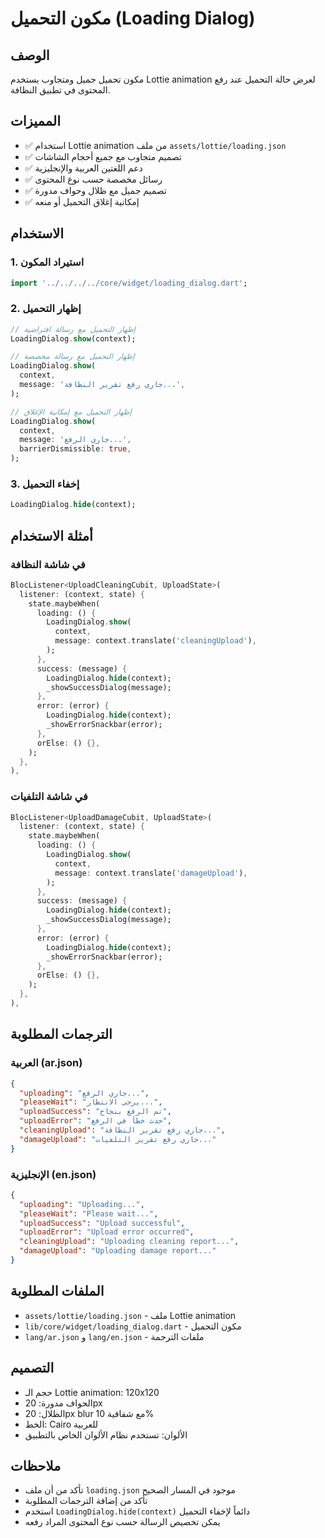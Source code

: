 # مكون التحميل (Loading Dialog)

## الوصف
مكون تحميل جميل ومتجاوب يستخدم Lottie animation لعرض حالة التحميل عند رفع المحتوى في تطبيق النظافة.

## المميزات
- ✅ استخدام Lottie animation من ملف `assets/lottie/loading.json`
- ✅ تصميم متجاوب مع جميع أحجام الشاشات
- ✅ دعم اللغتين العربية والإنجليزية
- ✅ رسائل مخصصة حسب نوع المحتوى
- ✅ تصميم جميل مع ظلال وحواف مدورة
- ✅ إمكانية إغلاق التحميل أو منعه

## الاستخدام

### 1. استيراد المكون
```dart
import '../../../../core/widget/loading_dialog.dart';
```

### 2. إظهار التحميل
```dart
// إظهار التحميل مع رسالة افتراضية
LoadingDialog.show(context);

// إظهار التحميل مع رسالة مخصصة
LoadingDialog.show(
  context,
  message: 'جاري رفع تقرير النظافة...',
);

// إظهار التحميل مع إمكانية الإغلاق
LoadingDialog.show(
  context,
  message: 'جاري الرفع...',
  barrierDismissible: true,
);
```

### 3. إخفاء التحميل
```dart
LoadingDialog.hide(context);
```

## أمثلة الاستخدام

### في شاشة النظافة
```dart
BlocListener<UploadCleaningCubit, UploadState>(
  listener: (context, state) {
    state.maybeWhen(
      loading: () {
        LoadingDialog.show(
          context,
          message: context.translate('cleaningUpload'),
        );
      },
      success: (message) {
        LoadingDialog.hide(context);
        _showSuccessDialog(message);
      },
      error: (error) {
        LoadingDialog.hide(context);
        _showErrorSnackbar(error);
      },
      orElse: () {},
    );
  },
),
```

### في شاشة التلفيات
```dart
BlocListener<UploadDamageCubit, UploadState>(
  listener: (context, state) {
    state.maybeWhen(
      loading: () {
        LoadingDialog.show(
          context,
          message: context.translate('damageUpload'),
        );
      },
      success: (message) {
        LoadingDialog.hide(context);
        _showSuccessDialog(message);
      },
      error: (error) {
        LoadingDialog.hide(context);
        _showErrorSnackbar(error);
      },
      orElse: () {},
    );
  },
),
```

## الترجمات المطلوبة

### العربية (ar.json)
```json
{
  "uploading": "جاري الرفع...",
  "pleaseWait": "يرجى الانتظار...",
  "uploadSuccess": "تم الرفع بنجاح",
  "uploadError": "حدث خطأ في الرفع",
  "cleaningUpload": "جاري رفع تقرير النظافة...",
  "damageUpload": "جاري رفع تقرير التلفيات..."
}
```

### الإنجليزية (en.json)
```json
{
  "uploading": "Uploading...",
  "pleaseWait": "Please wait...",
  "uploadSuccess": "Upload successful",
  "uploadError": "Upload error occurred",
  "cleaningUpload": "Uploading cleaning report...",
  "damageUpload": "Uploading damage report..."
}
```

## الملفات المطلوبة
- `assets/lottie/loading.json` - ملف Lottie animation
- `lib/core/widget/loading_dialog.dart` - مكون التحميل
- `lang/ar.json` و `lang/en.json` - ملفات الترجمة

## التصميم
- حجم الـ Lottie animation: 120x120
- الحواف مدورة: 20px
- الظلال: 20px blur مع شفافية 10%
- الخط: Cairo للعربية
- الألوان: تستخدم نظام الألوان الخاص بالتطبيق

## ملاحظات
- تأكد من أن ملف `loading.json` موجود في المسار الصحيح
- تأكد من إضافة الترجمات المطلوبة
- استخدم `LoadingDialog.hide(context)` دائماً لإخفاء التحميل
- يمكن تخصيص الرسالة حسب نوع المحتوى المراد رفعه

